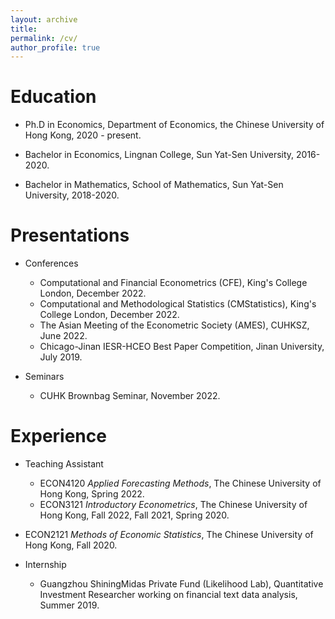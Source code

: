 ```yaml
---
layout: archive
title: 
permalink: /cv/
author_profile: true
---
```


Education
======
* Ph.D in Economics, Department of Economics, the Chinese University of Hong Kong, 2020 - present.

* Bachelor in Economics, Lingnan College, Sun Yat-Sen University, 2016-2020. 

* Bachelor in Mathematics, School of Mathematics, Sun Yat-Sen University, 2018-2020. 

  

Presentations 
======

* Conferences

  * Computational and Financial Econometrics (CFE), King's College London, December 2022. 
  * Computational and Methodological Statistics (CMStatistics), King's College London, December 2022. 
  * The Asian Meeting of the Econometric Society (AMES), CUHKSZ, June 2022. 
  * Chicago-Jinan IESR-HCEO Best Paper Competition, Jinan University, July 2019.

* Seminars

  * CUHK Brownbag Seminar, November 2022.

    

Experience
======
* Teaching Assistant 
  * ECON4120 *Applied Forecasting Methods*, The Chinese University of Hong Kong, Spring 2022.
  * ECON3121 *Introductory Econometrics*, The Chinese University of Hong Kong,
     Fall 2022, Fall 2021, Spring 2020.
* ECON2121 *Methods of Economic Statistics*, The Chinese University of Hong Kong, Fall 2020.
  
* Internship 
  * Guangzhou ShiningMidas Private Fund (Likelihood Lab), Quantitative Investment Researcher working on financial text data analysis, Summer 2019.  
  